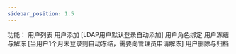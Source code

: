 ```yaml
---
sidebar_position: 1.5
---
```

功能：
用户列表
用户添加 [LDAP用户默认登录自动添加]
用户角色绑定
用户冻结与解冻 [当用户1个月未登录则自动冻结，需要向管理员申请解冻]
用户删除与归档